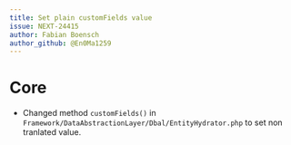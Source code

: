 ```yaml
---
title: Set plain customFields value
issue: NEXT-24415
author: Fabian Boensch
author_github: @En0Ma1259
---
```

# Core
* Changed method `customFields()` in `Framework/DataAbstractionLayer/Dbal/EntityHydrator.php` to set non tranlated value.
```

